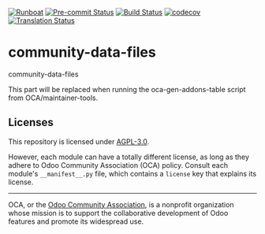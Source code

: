 
[![Runboat](https://img.shields.io/badge/runboat-Try%20me-875A7B.png)](https://runboat.odoo-community.org/builds?repo=OCA/community-data-files&target_branch=18.0)
[![Pre-commit Status](https://github.com/OCA/community-data-files/actions/workflows/pre-commit.yml/badge.svg?branch=18.0)](https://github.com/OCA/community-data-files/actions/workflows/pre-commit.yml?query=branch%3A18.0)
[![Build Status](https://github.com/OCA/community-data-files/actions/workflows/test.yml/badge.svg?branch=18.0)](https://github.com/OCA/community-data-files/actions/workflows/test.yml?query=branch%3A18.0)
[![codecov](https://codecov.io/gh/OCA/community-data-files/branch/18.0/graph/badge.svg)](https://codecov.io/gh/OCA/community-data-files)
[![Translation Status](https://translation.odoo-community.org/widgets/community-data-files-18-0/-/svg-badge.svg)](https://translation.odoo-community.org/engage/community-data-files-18-0/?utm_source=widget)

<!-- /!\ do not modify above this line -->

# community-data-files

community-data-files

<!-- /!\ do not modify below this line -->

<!-- prettier-ignore-start -->

[//]: # (addons)

This part will be replaced when running the oca-gen-addons-table script from OCA/maintainer-tools.

[//]: # (end addons)

<!-- prettier-ignore-end -->

## Licenses

This repository is licensed under [AGPL-3.0](LICENSE).

However, each module can have a totally different license, as long as they adhere to Odoo Community Association (OCA)
policy. Consult each module's `__manifest__.py` file, which contains a `license` key
that explains its license.

----
OCA, or the [Odoo Community Association](http://odoo-community.org/), is a nonprofit
organization whose mission is to support the collaborative development of Odoo features
and promote its widespread use.
